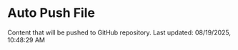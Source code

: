 # Auto Push File

Content that will be pushed to GitHub repository.
Last updated: 08/19/2025, 10:48:29 AM